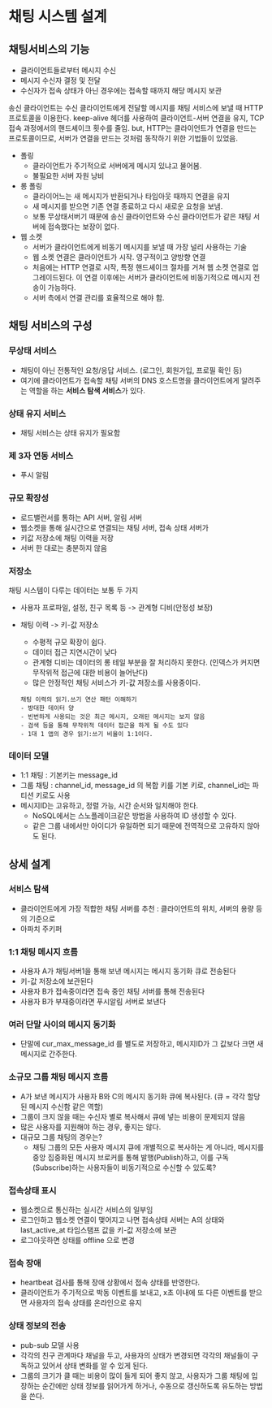 # 채팅 시스템 설계

## 채팅서비스의 기능
- 클라이언트들로부터 메시지 수신
- 메시지 수신자 결정 및 전달
- 수신자가 접속 상태가 아닌 경우에는 접속할 때까지 해당 메시지 보관

송신 클라이언트는 수신 클라이언트에게 전달할 메시지를 채팅 서비스에 보낼 때 HTTP 프로토콜을 이용한다. keep-alive 헤더를 사용하여 클라이언트-서버 연결을 유지, TCP 접속 과정에서의 핸드셰이크 횟수를 줄임.
but,
HTTP는 클라이언트가 연결을 만드는 프로토콜이므로, 서버가 연결을 만드는 것처럼 동작하기 위한 기법들이 있었음. 
- 폴링
    - 클라이언트가 주기적으로 서버에게 메시지 있냐고 물어봄. 
    - 불필요한 서버 자원 낭비
- 롱 폴링
    - 클라이어느는 새 메시지가 반환되거나 타임아웃 때까지 연결을 유지
    - 새 메시지를 받으면 기존 연결 종료하고 다시 새로운 요청을 보냄. 
    - 보통 무상태서버기 때문에 송신 클라이언트와 수신 클라이언트가 같은 채팅 서버에 접속했다는 보장이 없다. 
- 웹 소켓
    - 서버가 클라이언트에게 비동기 메시지를 보낼 때 가장 널리 사용하는 기술
    - 웹 소켓 연결은 클라이언트가 시작. 영구적이고 양방향 연결
    - 처음에는 HTTP 연결로 시작, 특정 핸드셰이크 절차를 거쳐 웹 소켓 연결로 업그레이드된다. 이 연결 이후에는 서버가 클라이언트에 비동기적으로 메시지 전송이 가능하다. 
    - 서버 측에서 연결 관리를 효율적으로 해야 함. 

## 채팅 서비스의 구성
### 무상태 서비스
- 채팅이 아닌 전통적인 요청/응답 서비스. (로그인, 회원가입, 프로필 확인 등)
- 여기에 클라이언트가 접속할 채팅 서버의 DNS 호스트명을 클라이언트에게 알려주는 역할을 하는 **서비스 탐색 서비스**가 있다. 
### 상태 유지 서비스
- 채팅 서비스는 상태 유지가 필요함
### 제 3자 연동 서비스
- 푸시 알림

### 규모 확장성
- 로드밸런서를 통하는 API 서버, 알림 서버
- 웹소켓을 통해 실시간으로 연결되는 채팅 서버, 접속 상태 서버가
- 키값 저장소에 채팅 이력을 저장
- 서버 한 대로는 충분하지 않음

### 저장소
채팅 시스템이 다루는 데이터는 보통 두 가지
- 사용자 프로파일, 설정, 친구 목록 등 -> 관계형 디비(안정성 보장)
- 채팅 이력 -> 키-값 저장소
    - 수평적 규모 확장이 쉽다. 
    - 데이터 접근 지연시간이 낮다
    - 관계형 디비는 데이터의 롱 테일 부분을 잘 처리하지 못한다. (인덱스가 커지면 무작위적 접근에 대한 비용이 늘어난다)
    - 많은 안정적인 채팅 서비스가 키-값 저장소를 사용중이다.

    
    ```
    채팅 이력의 읽기.쓰기 연산 패턴 이해하기
    - 방대한 데이터 양
    - 빈번하게 사용되는 것은 최근 메시지, 오래된 메시지는 보지 않음
    - 검색 등을 통해 무작위적 데이터 접근을 하게 될 수도 있다
    - 1대 1 앱의 경우 읽기:쓰기 비율이 1:1이다.
    ```

### 데이터 모델
- 1:1 채팅 : 기본키는 message_id
- 그룹 채팅 : channel_id, message_id 의 복합 키를 기본 키로, channel_id는 파티션 키로도 사용
- 메시지ID는 고유하고, 정렬 가능, 시간 순서와 일치해야 한다. 
    - NoSQL에서는 스노플레이크같은 방법을 사용하여 ID 생성할 수 있다. 
    - 같은 그룹 내에서만 아이디가 유일하면 되기 때문에 전역적으로 고유하지 않아도 된다. 


## 상세 설계
### 서비스 탐색
- 클라이언트에게 가장 적합한 채팅 서버를 추천 : 클라이언트의 위치, 서버의 용량 등의 기준으로
- 아파치 주키퍼 

### 1:1 채팅 메시지 흐름
- 사용자 A가 채팅서버1을 통해 보낸 메시지는 메시지 동기화 큐로 전송된다
- 키-값 저장소에 보관된다
- 사용자 B가 접속중이라면 접속 중인 채팅 서버를 통해 전송된다
- 사용자 B가 부재중이라면 푸시알림 서버로 보낸다

### 여러 단말 사이의 메시지 동기화
- 단말에 cur_max_message_id 를 별도로 저장하고, 메시지ID가 그 값보다 크면 새 메시지로 간주한다. 

### 소규모 그룹 채팅 메시지 흐름
- A가 보낸 메시지가 사용자 B와 C의 메시지 동기화 큐에 복사된다. (큐 = 각각 할당된 메시지 수신함 같은 역할)
- 그룹이 크지 않을 때는 수신자 별로 복사해서 큐에 넣는 비용이 문제되지 않음
- 많은 사용자를 지원해야 하는 경우, 좋지는 않다. 
- 대규모 그룹 채팅의 경우는? 
  - 채팅 그룹의 모든 사용자 메시지 큐에 개별적으로 복사하는 게 아니라, 메시지를 중앙 집중화된 메시지 브로커를 통해 발행(Publish)하고, 이를 구독(Subscribe)하는 사용자들이 비동기적으로 수신할 수 있도록?


### 접속상태 표시 
- 웹소켓으로 통신하는 실시간 서비스의 일부임
- 로그인하고 웹소켓 연결이 맺어지고 나면 접속상태 서버는 A의 상태와 last_active_at 타임스탬프 값을 키-값 저장소에 보관
- 로그아웃하면 상태를 offline 으로 변경

### 접속 장애
- heartbeat 검사를 통해 장애 상황에서 접속 상태를 반영한다. 
- 클라이언트가 주기적으로 박동 이벤트를 보내고, x초 이내에 또 다른 이벤트를 받으면 사용자의 접속 상태를 온라인으로 유지

### 상태 정보의 전송
- pub-sub 모델 사용
- 각각의 친구 관계마다 채널을 두고, 사용자의 상태가 변경되면 각각의 채널들이 구독하고 있어서 상태 변화를 알 수 있게 된다. 
- 그룹의 크기가 클 때는 비용이 많이 들게 되어 좋지 않고, 사용자가 그룹 채팅에 입장하는 순간에만 상태 정보를 읽어가게 하거나, 수동으로 갱신하도록 유도하는 방법을 쓴다.






